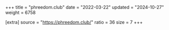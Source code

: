 +++
title = "phreedom.club"
date = "2022-03-22"
updated = "2024-10-27"
weight = 6758

[extra]
source = "https://phreedom.club/"
ratio = 36
size = 7
+++
